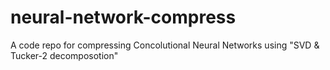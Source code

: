 # neural-network-compress
A code repo for compressing Concolutional Neural Networks using "SVD &amp; Tucker-2 decomposotion"
